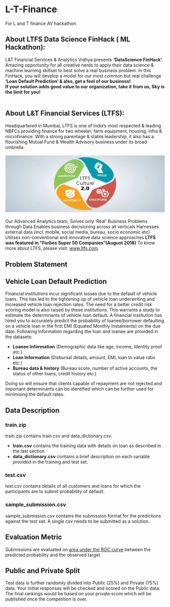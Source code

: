 # L-T-Finance
For L and T finance AV hackathon

## About LTFS Data Science FinHack ( ML Hackathon):<br>
L&T Financial Services & Analytics Vidhya presents **‘DataScience FinHack’.**
Amazing opportunity for all creative nerds to apply their data science & machine learning skillset to best solve a real business problem.
In this FinHack, you will develop a model for our most common but real challenge **‘Loan Default Prediction’ & also, get a feel of our business!**<br>
**If your solution adds good value to our organization, take it from us, Sky is the limit for you!**
<br>
<br>
## About L&T Financial Services (LTFS):<br>
Headquartered in Mumbai, LTFS is one of India’s most respected & leading NBFCs providing finance for two wheeler, farm equipment, housing, infra & microfinance. With a strong parentage & stable leadership, it also has a flourishing Mutual Fund & Wealth Advisory business under its broad umbrella.
<br><br>
![](images/av_img.png)
<br><br>
Our Advanced Analytics team,
Solves only ‘Real’ Business Problems through Data
Enables business decisioning across all verticals
Harnesses external data (incl. mobile, social media, bureau, socio economic etc)
Utilises non-conventional and innovative data science approaches
**LTFS was featured in "Forbes Super 50 Companies“(August 2018)**
To know more about LTFS, please visit: www.ltfs.com.

## Problem Statement<br>
## Vehicle Loan Default Prediction<br>
Financial institutions incur significant losses due to the default of vehicle loans. This has led to the tightening up of vehicle loan underwriting and increased vehicle loan rejection rates. The need for a better credit risk scoring model is also raised by these institutions. This warrants a study to estimate the determinants of vehicle loan default.
A financial institution has hired you to accurately predict the probability of loanee/borrower defaulting on a vehicle loan in the first EMI (Equated Monthly Instalments) on the due date. Following Information regarding the loan and loanee are provided in the datasets:<br>

  * **Loanee Information** (Demographic data like age, income, Identity proof etc.)
  * **Loan Information** (Disbursal details, amount, EMI, loan to value ratio etc.)
  * **Bureau data & history** (Bureau score, number of active accounts, the status of other loans, credit history etc.)<br>
  
Doing so will ensure that clients capable of repayment are not rejected and important determinants can be identified which can be further used for minimising the default rates.<br>
 

## Data Description<br>
### train.zip<br>
train.zip contains train.csv and data_dictionary.csv.<br>
  * **train.csv** contains the training data with details on loan as described in the last section
  * **data_dictionary.csv** contains a brief description on each variable provided in the training and test set.<br>

### test.csv<br>
test.csv contains details of all customers and loans for which the participants are to submit probability of default.
 

### sample_submission.csv<br>
sample_submission.csv contains the submission format for the predictions against the test set. A single csv needs to be submitted as a solution.
 

## Evaluation Metric<br>
Submissions are evaluated on [area under the ROC curve](https://en.wikipedia.org/wiki/Receiver_operating_characteristic) between the predicted probability and the observed target.
 

## Public and Private Split<br>
Test data is further randomly divided into Public (25%) and Private (75%) data.
Your initial responses will be checked and scored on the Public data.
The final rankings would be based on your private score which will be published once the competition is over.
